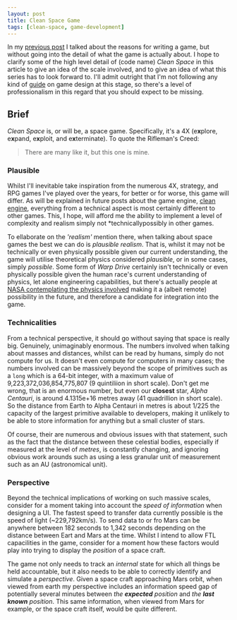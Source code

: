```yaml
---
layout: post
title: Clean Space Game
tags: [clean-space, game-development]
---
```


In my [previous post](blog.devbot.net/clean-space-introduction/) I talked about the reasons for writing a game, but without going into the detail of what the game is actually about. I hope to clarify some of the high level detail of (code name) *Clean Space* in this article to give an idea of the scale involved, and to give an idea of what this series has to look forward to. I'll admit outright that I'm not following any kind of [guide](http://www.amazon.co.uk/Level-Up-Guide-Great-Design/dp/1118877160) on game design at this stage, so there's a level of professionalism in this regard that you should expect to be missing.

## Brief

_Clean Space_ is, or will be, a space game. Specifically, it's a 4X (e**x**plore, e**x**pand, e**x**ploit, and e**x**terminate). To quote the Rifleman's Creed:

> There are many like it, but this one is mine.

### Plausible

Whilst I'll inevitable take inspiration from the numerous 4X, strategy, and RPG games I've played over the years, for better or for worse, this game will differ. As will be explained in future posts about the game engine, [clean engine](https://github.com/clean-development/engine), everything from a technical aspect is most certainly different to other games. This, I hope, will afford me the ability to implement a level of complexity and realism simply not *technicallypossibly in other games.

To ellaborate on the *'realism'* mention there, when talking about space games the best we can do is *plausible realism*. That is, whilst it may not be technically or even physically possible given our current understanding, the game will utilise theoretical physics considered *plausible*, or in some cases, simply *possible*. Some form of *Warp Drive* certainly isn't technically or even physically possible given the human race's current understanding of physics, let alone engineering capabilities, but there's actually people at [NASA contemplating the physics involved](http://www.space.com/22430-star-trek-warp-drive-quantum-thrusters.html) making it a (albeit remote) possibility in the future, and therefore a candidate for integration into the game.

### Technicalities

From a technical perspective, it should go without saying that space is really big. Genuinely, unimaginably enormous. The numbers involved when talking about masses and distances, whilst can be read by humans, simply do not compute for us. It doesn't even compute for computers in many cases; the numbers involved can be massively beyond the scope of primitives such as a `long` which is a 64-bit integer, with a maximum value of 9,223,372,036,854,775,807 (9 quintiliion in short scale). Don't get me wrong, that is an enormous number, but even our **closest** star, *Alpha Centauri*, is around 4.1315e+16 metres away (41 quadrillion in short scale). So the distance from Earth to Alpha Centauri in metres is about 1/225 the capacity of the largest primitive available to developers, making it unlikely to be able to store information for anything but a small cluster of stars. 

Of course, their are numerous and obvious issues with that statement, such as the fact that the distance between these celestial bodies, especially if measured at the level of *metres*, is constantly changing, and ignoring obvious work arounds such as using a less granular unit of measurement such as an AU (astronomical unit).

### Perspective

Beyond the technical implications of working on such massive scales, consider for a moment taking into account the *speed of information* when designing a UI. The fastest speed to transfer data currently possible is the speed of light (~229,792km/s). To send data to or fro Mars can be anywhere between 182 seconds to 1,342 seconds depending on the distance between Eart and Mars at the time. Whilst I intend to allow FTL capacilities in the game, consider for a moment how these factors would play into trying to display the *position* of a space craft.

The game not only needs to track an *internal* state for which all things be held accountable, but it also needs to be able to correctly identify and simulate a *perspective*. Given a space craft approaching Mars orbit, when viewed from earth my perspective includes an information speed gap of potentially several minutes between _the **expected** position_ and _the **last known** position_. This same information, when viewed from Mars for example, or the space craft itself, would be quite different.
